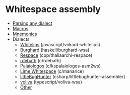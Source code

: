 # Whitespace assembly

- [Parsing any dialect](parsing.md)
- [Macros](macros.md)
- [Mnemonics](mnemonics.md)
- Dialects
  - [Whitelips](dialects/whitelips.md) (javascript/vii5ard-whitelips)
  - [Burghard](dialects/burghard.md) (haskell/burghard-wsa)
  - [Respace](dialects/respace.md) (cpp/thaliaarchi-respace)
  - [rdebath](dialects/rdebath.md) (c/rdebath)
  - [Palaiologos](dialects/palaiologos.md) (c/kspalaiologos-asm2ws)
  - [Lime Whitespace](dialects/limews.md) (c/manarice)
  - [littleBugHunter](dialects/littlebughunter.md) (csharp/littlebughunter-assembler)
  - [voliva](dialects/voliva.md) (typescript/voliva-wsa)
  - [Other](dialects/other_dialects.md)
